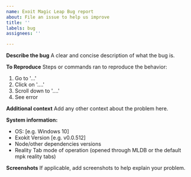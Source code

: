 ```yaml
---
name: Exoit Magic Leap Bug report
about: File an issue to help us improve
title: ''
labels: bug
assignees: ''

---
```


**Describe the bug**
A clear and concise description of what the bug is.

**To Reproduce**
Steps or commands ran to reproduce the behavior:
1. Go to '...'
2. Click on '....'
3. Scroll down to '....'
4. See error

**Additional context**
Add any other context about the problem here.

**System information:**
 - OS: [e.g. Windows 10]
 - Exokit Version [e.g. v0.0.512]
-  Node/other dependencies versions
- Reality Tab mode of operation (opened through MLDB or the default mpk reality tabs)

**Screenshots**
If applicable, add screenshots to help explain your problem.
